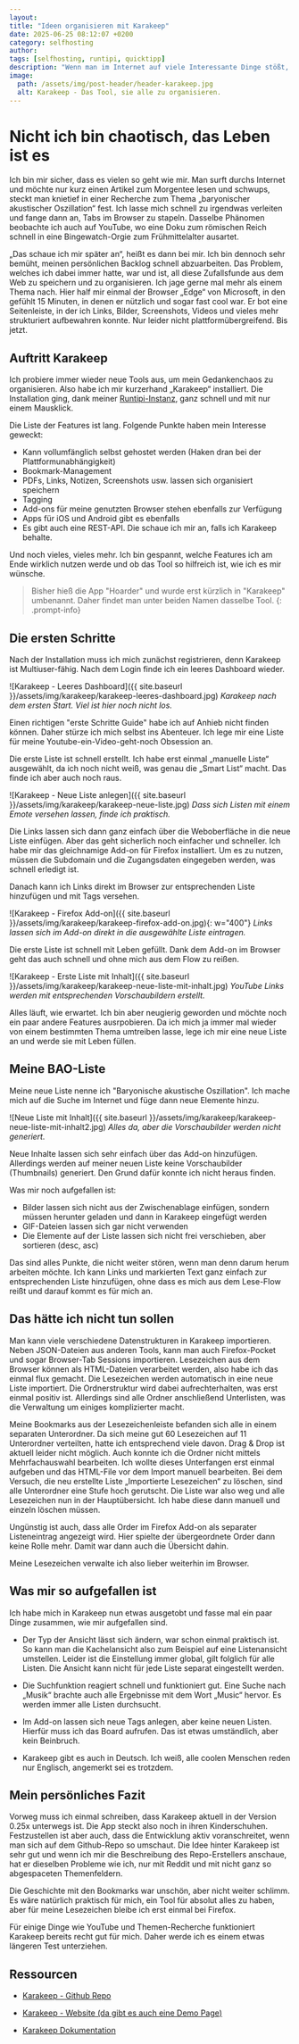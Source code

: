 ```yaml
---
layout: 
title: "Ideen organisieren mit Karakeep"
date: 2025-06-25 08:12:07 +0200
category: selfhosting
author: 
tags: [selfhosting, runtipi, quicktipp]
description: "Wenn man im Internet auf viele Interessante Dinge stößt, muss man das organisieren. Das geht mit Karakeep."
image:
  path: /assets/img/post-header/header-karakeep.jpg
  alt: Karakeep - Das Tool, sie alle zu organisieren.
---
```


# Nicht ich bin chaotisch, das Leben ist es

Ich bin mir sicher, dass es vielen so geht wie mir. Man surft durchs Internet und möchte nur kurz einen Artikel zum Morgentee lesen und schwups, steckt man knietief in einer Recherche zum Thema „baryonischer akustischer Oszillation“ fest. Ich lasse mich schnell zu irgendwas verleiten und fange dann an, Tabs im Browser zu stapeln. Dasselbe Phänomen beobachte ich auch auf YouTube, wo eine Doku zum römischen Reich schnell in eine Bingewatch-Orgie zum Frühmittelalter ausartet.

„Das schaue ich mir später an“, heißt es dann bei mir. Ich bin dennoch sehr bemüht, meinen persönlichen Backlog schnell abzuarbeiten. Das Problem, welches ich dabei immer hatte, war und ist, all diese Zufallsfunde aus dem Web zu speichern und zu organisieren. Ich jage gerne mal mehr als einem Thema nach. Hier half mir einmal der Browser „Edge“ von Microsoft, in den gefühlt 15 Minuten, in denen er nützlich und sogar fast cool war. Er bot eine Seitenleiste, in der ich Links, Bilder, Screenshots, Videos und vieles mehr strukturiert aufbewahren konnte. Nur leider nicht plattformübergreifend. Bis jetzt.

## Auftritt Karakeep

Ich probiere immer wieder neue Tools aus, um mein Gedankenchaos zu organisieren. Also habe ich mir kurzerhand „Karakeep“ installiert. Die Installation ging, dank meiner [Runtipi-Instanz](https://markus-daams.com/posts/runtipi-selfhosting-einfach-gemacht/), ganz schnell und mit nur einem Mausklick. 

Die Liste der Features ist lang. Folgende Punkte haben mein Interesse geweckt:

* Kann vollumfänglich selbst gehostet werden (Haken dran bei der Plattformunabhängigkeit)
* Bookmark-Management
* PDFs, Links, Notizen, Screenshots usw. lassen sich organisiert speichern
* Tagging
* Add-ons für meine genutzten Browser stehen ebenfalls zur Verfügung
* Apps für iOS und Android gibt es ebenfalls
* Es gibt auch eine REST-API. Die schaue ich mir an, falls ich Karakeep behalte.

Und noch vieles, vieles mehr. Ich bin gespannt, welche Features ich am Ende wirklich nutzen werde und ob das Tool so hilfreich ist, wie ich es mir wünsche.

> Bisher hieß die App "Hoarder" und wurde erst kürzlich in "Karakeep" umbenannt. Daher findet man unter beiden Namen dasselbe Tool.
{: .prompt-info}

## Die ersten Schritte

Nach der Installation muss ich mich zunächst registrieren, denn Karakeep ist Multiuser-fähig. Nach dem Login finde ich ein leeres Dashboard wieder.

![Karakeep - Leeres Dashboard]({{ site.baseurl }}/assets/img/karakeep/karakeep-leeres-dashboard.jpg)
_Karakeep nach dem ersten Start. Viel ist hier noch nicht los._

Einen richtigen "erste Schritte Guide" habe ich auf Anhieb nicht finden können. Daher stürze ich mich selbst ins Abenteuer. Ich lege mir eine Liste für meine Youtube-ein-Video-geht-noch Obsession an. 

Die erste Liste ist schnell erstellt. Ich habe erst einmal „manuelle Liste“ ausgewählt, da ich noch nicht weiß, was genau die „Smart List“ macht. Das finde ich aber auch noch raus.

![Karakeep - Neue Liste anlegen]({{ site.baseurl }}/assets/img/karakeep/karakeep-neue-liste.jpg)
_Dass sich Listen mit einem Emote versehen lassen, finde ich praktisch._

Die Links lassen sich dann ganz einfach über die Weboberfläche in die neue Liste einfügen. Aber das geht sicherlich noch einfacher und schneller. Ich habe mir das gleichnamige Add-on für Firefox installiert. Um es zu nutzen, müssen die Subdomain und die Zugangsdaten eingegeben werden, was schnell erledigt ist. 

Danach kann ich Links direkt im Browser zur entsprechenden Liste hinzufügen und mit Tags versehen.

![Karakeep - Firefox Add-on]({{ site.baseurl }}/assets/img/karakeep/karakeep-firefox-add-on.jpg){: w="400"}
_Links lassen sich im Add-on direkt in die ausgewählte Liste eintragen._

Die erste Liste ist schnell mit Leben gefüllt. Dank dem Add-on im Browser geht das auch schnell und ohne mich aus dem Flow zu reißen.

![Karakeep - Erste Liste mit Inhalt]({{ site.baseurl }}/assets/img/karakeep/karakeep-neue-liste-mit-inhalt.jpg)
_YouTube Links werden mit entsprechenden Vorschaubildern erstellt._

Alles läuft, wie erwartet. Ich bin aber neugierig geworden und möchte noch ein paar andere Features ausrpobieren. Da ich mich ja immer mal wieder von einem bestimmten Thema umtreiben lasse, lege ich mir eine neue Liste an und werde sie mit Leben füllen.

## Meine BAO-Liste

Meine neue Liste nenne ich "Baryonische akustische Oszillation". Ich mache mich auf die Suche im Internet und füge dann neue Elemente hinzu. 

![Neue Liste mit Inhalt]({{ site.baseurl }}/assets/img/karakeep/karakeep-neue-liste-mit-inhalt2.jpg)
_Alles da, aber die Vorschaubilder werden nicht generiert._

Neue Inhalte lassen sich sehr einfach über das Add-on hinzufügen. Allerdings werden auf meiner neuen Liste keine Vorschaubilder (Thumbnails) generiert. Den Grund dafür konnte ich nicht heraus finden. 

Was mir noch aufgefallen ist:

* Bilder lassen sich nicht aus der Zwischenablage einfügen, sondern müssen herunter geladen und dann in Karakeep eingefügt werden
* GIF-Dateien lassen sich gar nicht verwenden
* Die Elemente auf der Liste lassen sich nicht frei verschieben, aber sortieren (desc, asc)

Das sind alles Punkte, die nicht weiter stören, wenn man denn darum herum arbeiten möchte. Ich kann Links und markierten Text ganz einfach zur entsprechenden Liste hinzufügen, ohne dass es mich aus dem Lese-Flow reißt und darauf kommt es für mich an.

## Das hätte ich nicht tun sollen

Man kann viele verschiedene Datenstrukturen in Karakeep importieren. Neben JSON-Dateien aus anderen Tools, kann man auch Firefox-Pocket und sogar Browser-Tab Sessions importieren. Lesezeichen aus dem Browser können als HTML-Dateien verarbeitet werden, also habe ich das einmal flux gemacht. Die Lesezeichen werden automatisch in eine neue Liste importiert. Die Ordnerstruktur wird dabei aufrechterhalten, was erst einmal positiv ist. Allerdings sind alle Ordner anschließend Unterlisten, was die Verwaltung um einiges komplizierter macht.

Meine Bookmarks aus der Lesezeichenleiste befanden sich alle in einem separaten Unterordner. Da sich meine gut 60 Lesezeichen auf 11 Unterordner verteilten, hatte ich entsprechend viele davon. Drag & Drop ist aktuell leider nicht möglich. Auch konnte ich die Ordner nicht mittels Mehrfachauswahl bearbeiten. Ich wollte dieses Unterfangen erst einmal aufgeben und das HTML-File vor dem Import manuell bearbeiten. Bei dem Versuch, die neu erstellte Liste „Importierte Lesezeichen“ zu löschen, sind alle Unterordner eine Stufe hoch gerutscht. Die Liste war also weg und alle Lesezeichen nun in der Hauptübersicht. Ich habe diese dann manuell und einzeln löschen müssen. 

Ungünstig ist auch, dass alle Order im Firefox Add-on als separater Listeneintrag angezeigt wird. Hier spielte der übergeordnete Order dann keine Rolle mehr. Damit war dann auch die Übersicht dahin.

Meine Lesezeichen verwalte ich also lieber weiterhin im Browser. 

## Was mir so aufgefallen ist

Ich habe mich in Karakeep nun etwas ausgetobt und fasse mal ein paar Dinge zusammen, wie mir aufgefallen sind. 

* Der Typ der Ansicht lässt sich ändern, war schon einmal praktisch ist. So kann man die Kachelansicht also zum Beispiel auf eine Listenansicht umstellen. Leider ist die Einstellung immer global, gilt folglich für alle Listen. Die Ansicht kann nicht für jede Liste separat eingestellt werden.

* Die Suchfunktion reagiert schnell und funktioniert gut. Eine Suche nach „Musik“ brachte auch alle Ergebnisse mit dem Wort „Music“ hervor. Es werden immer alle Listen durchsucht.

* Im Add-on lassen sich neue Tags anlegen, aber keine neuen Listen. Hierfür muss ich das Board aufrufen. Das ist etwas umständlich, aber kein Beinbruch.

* Karakeep gibt es auch in Deutsch. Ich weiß, alle coolen Menschen reden nur Englisch, angemerkt sei es trotzdem.

## Mein persönliches Fazit

Vorweg muss ich einmal schreiben, dass Karakeep aktuell in der Version 0.25x unterwegs ist. Die App steckt also noch in ihren Kinderschuhen. Festzustellen ist aber auch, dass die Entwicklung aktiv voranschreitet, wenn man sich auf dem Github-Repo so umschaut. Die Idee hinter Karakeep ist sehr gut und wenn ich mir die Beschreibung des Repo-Erstellers anschaue, hat er dieselben Probleme wie ich, nur mit Reddit und mit nicht ganz so abgespaceten Themenfeldern. 

Die Geschichte mit den Bookmarks war unschön, aber nicht weiter schlimm. Es wäre natürlich praktisch für mich, ein Tool für absolut alles zu haben, aber für meine Lesezeichen bleibe ich erst einmal bei Firefox.

Für einige Dinge wie YouTube und Themen-Recherche funktioniert Karakeep bereits recht gut für mich. Daher werde ich es einem etwas längeren Test unterziehen. 

## Ressourcen

* [Karakeep - Github Repo](https://github.com/karakeep-app/karakeep)

* [Karakeep - Website (da gibt es auch eine Demo Page)](https://karakeep.app/)

* [Karakeep Dokumentation](https://docs.karakeep.app/)
